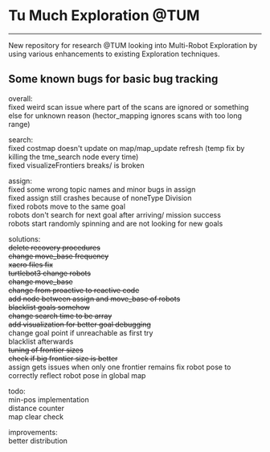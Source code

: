 # Tu Much Exploration @TUM
---
New repository for research @TUM looking into Multi-Robot Exploration by using various enhancements to existing Exploration techniques.

## Some known bugs for basic bug tracking

overall:  
fixed weird scan issue where part of the scans are ignored or something else for unknown reason  (hector_mapping ignores scans with too long range)

search:  
fixed costmap doesn't update on map/map_update refresh (temp fix by killing the tme_search node every time)  
fixed visualizeFrontiers breaks/ is broken  

assign:  
fixed some wrong topic names and minor bugs in assign  
fixed assign still crashes because of noneType Division  
fixed robots move to the same goal  
robots don't search for next goal after arriving/ mission success  
robots start randomly spinning and are not looking for new goals  

solutions:  
~~delete recovery procedures~~  
~~change move_base frequency~~  
~~xacro files fix~~  
~~turtlebot3 change robots~~  
~~change move_base~~  
~~change from proactive to reactive code~~  
~~add node between assign and move_base of robots~~  
~~blacklist goals somehow~~  
~~change search time to be array~~  
~~add visualization for better goal debugging~~  
change goal point if unreachable as first try  
blacklist afterwards  
~~tuning of frontier sizes~~  
~~check if big frontier size is better~~  
assign gets issues when only one frontier remains
fix robot pose to correctly reflect robot pose in global map

todo:  
min-pos implementation  
distance counter  
map clear check  

improvements:  
better distribution